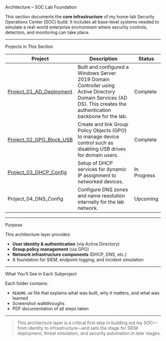 Architecture – SOC Lab Foundation

This section documents the **core infrastructure** of my home-lab Security Operations Center (SOC) build. It includes all base-level systems needed to simulate a real-world enterprise environment where security controls, detection, and monitoring can take place.

---

Projects in This Section

| Project | Description | Status |
|--------|-------------|--------|
| [Project_01_AD_Deployment](./Project_01_AD_Deployment) | Built and configured a Windows Server 2019 Domain Controller using Active Directory Domain Services (AD DS). This creates the authentication backbone for the lab. | Complete |
| [Project_02_GPO_Block_USB](./Project_02_GPO_Block_USB) | Create and link Group Policy Objects (GPO) to manage device control such as disabling USB drives for domain users. | Complete |
| [Project_03_DHCP_Config](./Project_03_DHCP_Config) | Setup of DHCP services for dynamic IP assignment to networked devices. | In Progress |
| Project_04_DNS_Config | Configure DNS zones and name resolution internally for the lab network. | Upcoming |

---

Purpose

This architecture layer provides:

- **User identity & authentication** (via Active Directory)
- **Group policy management** (via GPO)
- **Network infrastructure components** (DHCP, DNS, etc.)
- A foundation for SIEM, endpoint logging, and incident simulation

---

What You’ll See in Each Subproject

Each folder contains:

- `README.md` file that explains what was built, why it matters, and what was learned
- Screenshot walkthroughs
- PDF documentation of all steps taken

---

> This architecture layer is a critical first step in building out my SOC—from identity to infrastructure—and sets the stage for SIEM deployment, threat simulation, and security automation in later stages.
